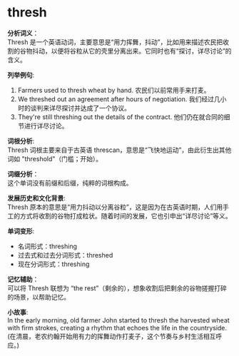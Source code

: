 # thresh

**分析词义**：  
Thresh 是一个英语动词，主要意思是“用力挥舞，抖动”，比如用来描述农民把收割的谷物抖动，以便将谷粒从它的壳里分离出来。它同时也有“探讨，详尽讨论”的含义。

  

**列举例句**:

  

1.  Farmers used to thresh wheat by hand. 农民们以前常用手来打麦。
2.  We threshed out an agreement after hours of negotiation. 我们经过几小时的谈判来详尽探讨并达成了一个协议。
3.  They're still threshing out the details of the contract. 他们仍在就合同的细节进行详尽讨论。

  

**词根分析**:  
Thresh 词根主要来自于古英语 threscan，意思是“飞快地运动”，由此衍生出其他词如 "threshold"（门槛；开始）。

  

**词缀分析**：  
这个单词没有前缀和后缀，纯粹的词根构成。

  

**发展历史和文化背景**:  
Thresh 原本的意思是“用力抖动以分离谷粒”，这是因为在古英语时期，人们用手工的方式将收割的谷物打成粒状。随着时间的发展，它也引申出“详尽讨论”等义。

  

**单词变形**:

  

*   名词形式：threshing
*   过去式和过去分词形式：threshed
*   现在分词形式：threshing

  

**记忆辅助**：  
可以将 Thresh 联想为 “the rest”（剩余的），想象收割后把剩余的谷物搓握打碎的场景，以帮助记忆。

  

**小故事**:  
In the early morning, old farmer John started to thresh the harvested wheat with firm strokes, creating a rhythm that echoes the life in the countryside. (在清晨，老农约翰开始用有力的挥舞动作打麦子，这个节奏与乡村生活相互呼应。)
